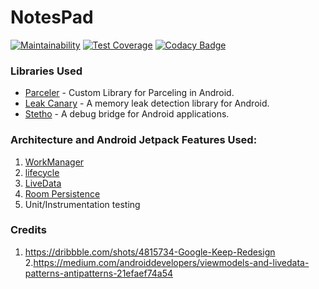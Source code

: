 
# NotesPad
[![Maintainability](https://api.codeclimate.com/v1/badges/7601cd5df8b081399523/maintainability)](https://codeclimate.com/github/KKApaya/NotePad/maintainability)
[![Test Coverage](https://api.codeclimate.com/v1/badges/7601cd5df8b081399523/test_coverage)](https://codeclimate.com/github/KKApaya/NotePad/test_coverage)
[![Codacy Badge](https://app.codacy.com/project/badge/Grade/e8bc3263d6544ba9b40db335ab3b22ab)](https://www.codacy.com/manual/KKApaya/NotePad?utm_source=github.com&amp;utm_medium=referral&amp;utm_content=KKApaya/NotePad&amp;utm_campaign=Badge_Grade)

### Libraries Used
 - [Parceler](https://github.com/johncarl81/pareler) - Custom Library for Parceling in Android.
 - [Leak Canary](https://github.com/square/leakcanary) - A memory leak detection library for Android.
 - [Stetho](https://github.com/facebook/stetho) - A debug bridge for Android applications.

### Architecture and Android Jetpack Features Used:
1. [WorkManager](https://developer.android.com/topic/libraries/architecture/workmanager)
2. [lifecycle](https://developer.android.com/jetpack/androidx/releases/lifecycle)
3. [LiveData](https://developer.android.com/topic/libraries/architecture/livedata)
4. [Room Persistence](https://developer.android.com/topic/libraries/architecture/room)
5. Unit/Instrumentation testing


### Credits
1. https://dribbble.com/shots/4815734-Google-Keep-Redesign
2.https://medium.com/androiddevelopers/viewmodels-and-livedata-patterns-antipatterns-21efaef74a54